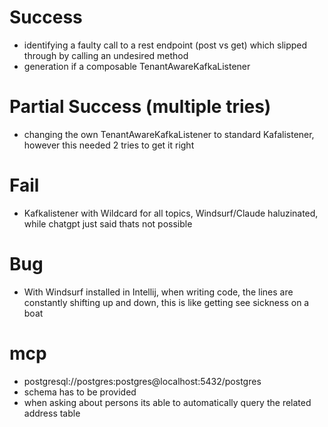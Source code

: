# Success

- identifying a faulty call to a rest endpoint (post vs get) which slipped through by calling an undesired method
- generation if a composable TenantAwareKafkaListener

# Partial Success (multiple tries)
- changing the own TenantAwareKafkaListener to standard Kafalistener, however this needed 2 tries to get it right

# Fail
- Kafkalistener with Wildcard for all topics, Windsurf/Claude haluzinated, while chatgpt just said thats not possible

# Bug
- With Windsurf installed in Intellij, when writing code, the lines are constantly shifting up and down, this is like getting see sickness on a boat

# mcp
- postgresql://postgres:postgres@localhost:5432/postgres
- schema has to be provided
- when asking about persons its able to automatically query the related address table